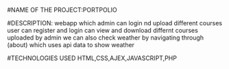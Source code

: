 #NAME OF THE PROJECT:PORTPOLIO

#DESCRIPTION:
webapp which admin can login nd upload different courses 
user can register and login can view and download differnt courses uploaded by admin
we can also check weather by navigating through  (about) which uses api data to show weather 


#TECHNOLOGIES USED
HTML,CSS,AJEX,JAVASCRIPT,PHP

